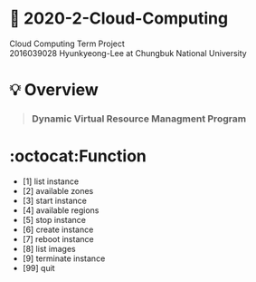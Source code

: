 # :seedling: 2020-2-Cloud-Computing
Cloud Computing Term Project      
2016039028 Hyunkyeong-Lee at Chungbuk National University

# :bulb: Overview
> ### Dynamic Virtual Resource Managment Program

# :octocat:Function
* [1] list instance              
* [2] available zones                  
* [3] start instance
* [4] available regions
* [5] stop instance
* [6] create instance
* [7] reboot instance
* [8] list images
* [9] terminate instance
* [99] quit
